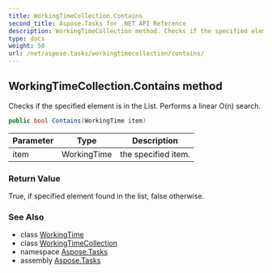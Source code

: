 ```yaml
---
title: WorkingTimeCollection.Contains
second_title: Aspose.Tasks for .NET API Reference
description: WorkingTimeCollection method. Checks if the specified element is in the List. Performs a linear On search
type: docs
weight: 50
url: /net/aspose.tasks/workingtimecollection/contains/
---
```

## WorkingTimeCollection.Contains method

Checks if the specified element is in the List. Performs a linear O(n) search.

```csharp
public bool Contains(WorkingTime item)
```

| Parameter | Type | Description |
| --- | --- | --- |
| item | WorkingTime | the specified item. |

### Return Value

True, if specified element found in the list, false otherwise.

### See Also

* class [WorkingTime](../../workingtime/)
* class [WorkingTimeCollection](../)
* namespace [Aspose.Tasks](../../workingtimecollection/)
* assembly [Aspose.Tasks](../../../)


